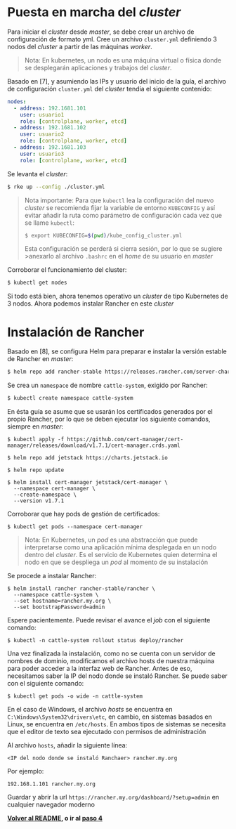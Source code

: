 # Puesta en marcha del _cluster_

Para iniciar el _cluster_ desde _master_, se debe crear un archivo de configuración de formato yml. Cree un archivo `cluster.yml` definiendo 3 nodos del _cluster_ a partir de las máquinas _worker_.

> Nota: En kubernetes, un nodo es una máquina virtual o física donde se desplegarán aplicaciones y trabajos del _cluster_.

Basado en [7], y asumiendo las IPs y usuario del inicio de la guía, el archivo de configuración `cluster.yml` del _cluster_ tendía el siguiente contenido:

```yaml
nodes:
  - address: 192.1681.101
    user: usuario1
    role: [controlplane, worker, etcd]
  - address: 192.1681.102
    user: usuario2
    role: [controlplane, worker, etcd]
  - address: 192.1681.103
    user: usuario3
    role: [controlplane, worker, etcd]
```

Se levanta el _cluster_:

```bash
$ rke up --config ./cluster.yml
```

> Nota importante: Para que `kubectl` lea la configuración del nuevo _cluster_ se recomienda fijar la variable de entorno `KUBECONFIG` y así evitar añadir la ruta como parámetro de configuración cada vez que se llame `kubectl`:
>
> ```bash
> $ export KUBECONFIG=$(pwd)/kube_config_cluster.yml
> ```
>
> Esta configuración se perderá si cierra sesión, por lo que se sugiere >anexarlo al archivo `.bashrc` en el _home_ de su usuario en _master_

Corroborar el funcionamiento del cluster:

```bash
$ kubectl get nodes
```

Si todo está bien, ahora tenemos operativo un _cluster_ de tipo Kubernetes de 3 nodos. Ahora podemos instalar Rancher en este _cluster_

# Instalación de Rancher

Basado en [8], se configura Helm para preparar e instalar la versión estable de Rancher en _master_:

```bash
$ helm repo add rancher-stable https://releases.rancher.com/server-charts/stable
```

Se crea un `namespace` de nombre `cattle-system`, exigido por Rancher:

```bash
$ kubectl create namespace cattle-system
```

En ésta guía se asume que se usarán los certificados generados por el propio Rancher, por lo que se deben ejecutar los siguiente comandos, siempre en _master_:

```
$ kubectl apply -f https://github.com/cert-manager/cert-manager/releases/download/v1.7.1/cert-manager.crds.yaml

$ helm repo add jetstack https://charts.jetstack.io

$ helm repo update

$ helm install cert-manager jetstack/cert-manager \
  --namespace cert-manager \
  --create-namespace \
  --version v1.7.1
```

Corroborar que hay pods de gestión de certificados:

```
$ kubectl get pods --namespace cert-manager
```

> Nota: En Kubernetes, un _pod_ es una abstracción que puede interpretarse como una aplicación mínima desplegada en un nodo dentro del _cluster_. Es el servicio de Kubernetes quien determina el nodo en que se despliega un _pod_ al momento de su instalación

Se procede a instalar Rancher:

```
$ helm install rancher rancher-stable/rancher \
  --namespace cattle-system \
  --set hostname=rancher.my.org \
  --set bootstrapPassword=admin
```

Espere pacientemente. Puede revisar el avance el _job_ con el siguiente comando:

```
$ kubectl -n cattle-system rollout status deploy/rancher
```

Una vez finalizada la instalación, como no se cuenta con un servidor de nombres de dominio, modificamos el archivo hosts de nuestra máquina para poder acceder a la interfaz web de Rancher. Antes de eso, necesitamos saber la IP del nodo donde se instaló Rancher. Se puede saber con el siguiente comando:

```
$ kubectl get pods -o wide -n cattle-system
```

En el caso de Windows, el archivo _hosts_ se encuentra en `C:\Windows\System32\drivers\etc`, en cambio, en sistemas basados en Linux, se encuentra en `/etc/hosts`. En ambos tipos de sistemas se necesita que el editor de texto sea ejecutado con permisos de administración

Al archivo `hosts`, añadir la siguiente línea:

```
<IP del nodo donde se instaló Ranchaer> rancher.my.org
```

Por ejemplo:

```
192.168.1.101 rancher.my.org
```

Guardar y abrir la url `https://rancher.my.org/dashboard/?setup=admin` en cualquier navegador moderno

**[Volver al README](/README.md), o ir al [paso 4](/04_ConfiguracionRancher.md)**
